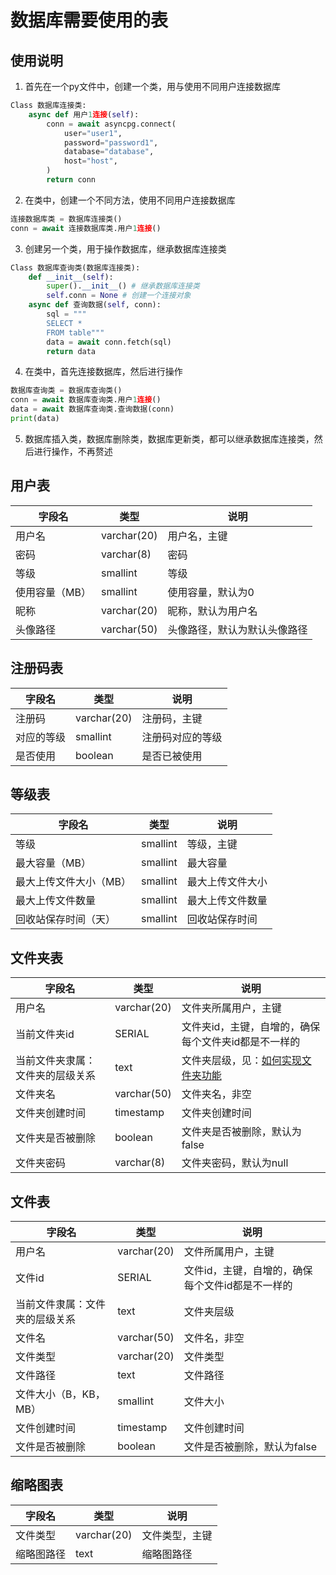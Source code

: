 # 数据库需要使用的表

## 使用说明

1. 首先在一个py文件中，创建一个类，用与使用不同用户连接数据库
```python
Class 数据库连接类:
    async def 用户1连接(self):
        conn = await asyncpg.connect(
            user="user1",
            password="password1",
            database="database",
            host="host",
        )
        return conn
```
2. 在类中，创建一个不同方法，使用不同用户连接数据库
```python
连接数据库类 = 数据库连接类()
conn = await 连接数据库类.用户1连接()
```
3. 创建另一个类，用于操作数据库，继承数据库连接类
```python
Class 数据库查询类(数据库连接类):
    def __init__(self):
        super().__init__() # 继承数据库连接类
        self.conn = None # 创建一个连接对象
    async def 查询数据(self, conn):
        sql = """
        SELECT *
        FROM table"""
        data = await conn.fetch(sql)
        return data
```
4. 在类中，首先连接数据库，然后进行操作
```python
数据库查询类 = 数据库查询类()
conn = await 数据库查询类.用户1连接()
data = await 数据库查询类.查询数据(conn)
print(data)
```
5. 数据库插入类，数据库删除类，数据库更新类，都可以继承数据库连接类，然后进行操作，不再赘述

## 用户表

| 字段名 | 类型 | 说明 |
| --- | --- | --- |
| 用户名 | varchar(20) | 用户名，主键 |
| 密码 | varchar(8) | 密码 |
| 等级 | smallint | 等级 |
| 使用容量（MB） | smallint | 使用容量，默认为0 |
| 昵称 | varchar(20) | 昵称，默认为用户名 |
| 头像路径 | varchar(50) | 头像路径，默认为默认头像路径 |

## 注册码表

| 字段名 | 类型 | 说明 |
| --- | --- | --- |
| 注册码 | varchar(20) | 注册码，主键 |
| 对应的等级 | smallint | 注册码对应的等级 |
| 是否使用 | boolean | 是否已被使用 |

## 等级表

| 字段名 | 类型 | 说明 |
| --- | --- | --- |
| 等级 | smallint | 等级，主键 |
| 最大容量（MB） | smallint | 最大容量 | 
| 最大上传文件大小（MB） | smallint | 最大上传文件大小 |
| 最大上传文件数量 | smallint | 最大上传文件数量 |
| 回收站保存时间（天） | smallint | 回收站保存时间 |

## 文件夹表

| 字段名 | 类型 | 说明 |
| --- | --- | --- |
| 用户名 | varchar(20) | 文件夹所属用户，主键 |
| 当前文件夹id | SERIAL | 文件夹id，主键，自增的，确保每个文件夹id都是不一样的 |
| 当前文件夹隶属：文件夹的层级关系 | text | 文件夹层级，见：[如何实现文件夹功能](如何实现文件夹功能) | 
| 文件夹名 | varchar(50) | 文件夹名，非空 |
| 文件夹创建时间 | timestamp | 文件夹创建时间 |
| 文件夹是否被删除 | boolean | 文件夹是否被删除，默认为false |
| 文件夹密码 | varchar(8) | 文件夹密码，默认为null |

## 文件表

| 字段名 | 类型 | 说明 |
| --- | --- | --- |
| 用户名 | varchar(20) | 文件所属用户，主键 |
| 文件id | SERIAL | 文件id，主键，自增的，确保每个文件id都是不一样的 |
| 当前文件隶属：文件夹的层级关系 | text | 文件夹层级 |
| 文件名 | varchar(50) | 文件名，非空 |
| 文件类型 | varchar(20) | 文件类型 |
| 文件路径 | text | 文件路径 |
| 文件大小（B，KB，MB） | smallint | 文件大小 |
| 文件创建时间 | timestamp | 文件创建时间 |
| 文件是否被删除 | boolean | 文件是否被删除，默认为false |

## 缩略图表

| 字段名 | 类型 | 说明 |
| --- | --- | --- |
| 文件类型 | varchar(20) | 文件类型，主键 |
| 缩略图路径 | text | 缩略图路径 |
